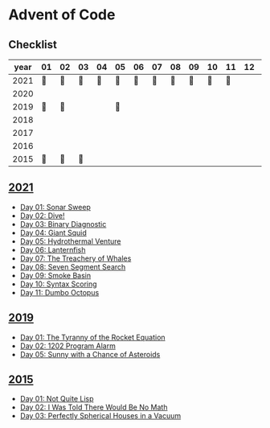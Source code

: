 # Advent of Code

## Checklist

year|01|02|03|04|05|06|07|08|09|10|11|12|13|14|15|16|17|18|19|20|21|22|23|24|25
----|---|---|---|---|---|---|---|---|---|---|---|---|---|---|---|---|---|---|---|---|---|---|---|---|---
2021 |🌟|🌟|🌟|🌟|🌟|🌟|🌟|🌟|🌟|🌟|🌟||||||||||||||| 
2020 |||||||||||||||||||||||||
2019 |🌟|🌟|||🌟|||||||||||||||||||||
2018 ||||||||||||||||||||||||||
2017 ||||||||||||||||||||||||||
2016 ||||||||||||||||||||||||||
2015 |🌟|🌟|🌟|||||||||||||||||||||||
 


## [2021](https://adventofcode.com/2021)

* [Day 01: Sonar Sweep](./_2021/_01)
* [Day 02: Dive!](./_2021/_02)
* [Day 03: Binary Diagnostic](./_2021/_03)
* [Day 04: Giant Squid](./_2021/_04)
* [Day 05: Hydrothermal Venture](./_2021/_05)
* [Day 06: Lanternfish](./_2021/_06)
* [Day 07: The Treachery of Whales](./_2021/_07)
* [Day 08: Seven Segment Search](./_2021/_08)
* [Day 09: Smoke Basin](./_2021/_09)
* [Day 10: Syntax Scoring](./_2021/_10)
* [Day 11: Dumbo Octopus](./_2021/_11)


## [2019](https://adventofcode.com/2019)

* [Day 01: The Tyranny of the Rocket Equation](./_2019/_01)
* [Day 02: 1202 Program Alarm](./_2019/_02)
* [Day 05: Sunny with a Chance of Asteroids](./_2019/_05)


## [2015](https://adventofcode.com/2015)

* [Day 01: Not Quite Lisp](./_2015/_01)
* [Day 02: I Was Told There Would Be No Math](./_2015/_02)
* [Day 03: Perfectly Spherical Houses in a Vacuum](./_2015/_03)
